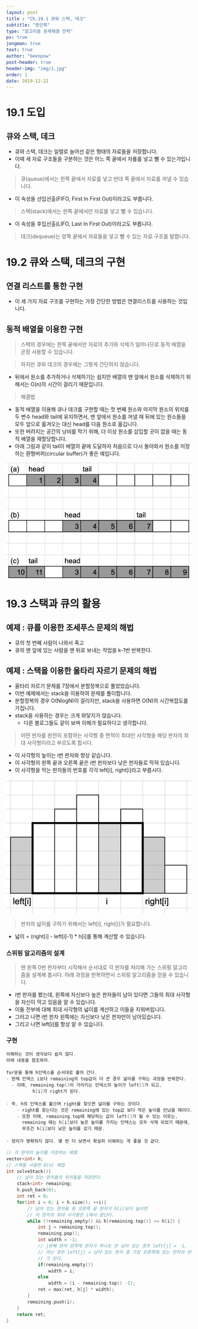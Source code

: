 ```yaml
---
layout: post
title : "Ch.19.1 큐와 스택, 데크"
subtitle: "종만북"
type: "알고리즘 문제해결 전략"
ps: true
jongman: true
text: true
author: "beenpow"
post-header: true
header-img: "img/1.jpg"
order: 1
date: 2019-12-22
---
```


# 19.1 도입

## 큐와 스택, 데크

- 큐와 스택, 데크는 일렬로 늘어선 같은 형태의 자료들을 저장합니다.
- 이때 세 자료 구조들을 구분하는 것은 어느 쪽 끝에서 자룔를 넣고 뺄 수 있는가입니다.

> 큐(queue)에서는 한쪽 끝에서 자료를 넣고 반대 쪽 끝에서 자료를 꺼낼 수 있습니다.
- 이 속성을 선입선출(FIFO, First In First Out)이라고도 부릅니다.

> 스택(stack)에서는 한쪽 끝에서만 자료를 넣고 뺄 수 있습니다.
- 이 속성을 후입선출(LIFO, Last In First Out)이라고도 부릅니다.

> 데크(dequeue)는 양쪽 끝에서 자료들을 넣고 뺄 수 있는 자료 구조를 말합니다.


# 19.2 큐와 스택, 데크의 구현

## 연결 리스트를 통한 구현

- 이 세 가지 자료 구조를 구현하는 가장 간단한 방법은 연결리스트를 사용하는 것입니다.

## 동적 배열을 이용한 구현

> 스택의 경우에는 한쪽 끝에서만 자료의 추가와 삭제가 일어나므로 동적 배열을 곧장 사용할 수 있습니다.


> 하지만 큐와 데크의 경우에는 그렇게 간단하지 않습니다.
- 뒤에서 원소를 추가하거나 삭제하기는 쉽지만 배열의 맨 앞에서 원소를 삭제하기 위해서는 O(n)의 시간이
  걸리기 때문입니다.

> 해결법
- 동적 배열을 이용해 큐나 데크를 구현할 때는 첫 번째 원소와 마지막 원소의 위치를 두 변수 head와
  tail에 유지하면서, 맨 앞에서 원소를 꺼낼 때 뒤에 있는 원소들을 모두 앞으로 옮겨오는 대신 head를
  다음 원소로 옮깁니다.
- 또한 버려지는 공간의 낭비를 막기 위해, 더 이상 원소를 삽입할 곳이 없을 때는 동적 배열을
  재할당합니다.
- 아래 그림과 같이 tail이 배열의 끝에 도달하자 처음으로 다시 돌아와서 원소를 저장하는
  환형버퍼(circular buffer)가 좋은 예입니다.


![img1](/img/2019-12-22-Jongman-ch19-1-1.png)


# 19.3 스택과 큐의 활용

## 예제 : 큐를 이용한 조세푸스 문제의 해법

- 큐의 첫 번째 사람이 나와서 죽고
- 큐의 맨 앞에 있는 사람을 맨 뒤로 보내는 작업을 k-1번 반복한다.

## 예제 : 스택을 이용한 울타리 자르기 문제의 해법

- 울타리 자르기 문제를 7장에서 분할정복으로 풀었었습니다.
- 이번 예제에서는 stack을 이용하여 문제를 풀이합니다.
- 분할정복의 경우 O(NlogN)이 걸리지만, stack을 사용하면 O(N)의 시간복잡도를 가집니다.
- stack을 사용하는 경우는 크게 와닿지가 않습니다.
    - 다른 블로그들도 같이 보며 이해가 필요하다고 생각합니다.

> 어떤 판자를 완전히 포함하는 사각형 중 면적이 최대인 사각형을 해당 판자의 최대 사각형이라고
> 부르도록 합시다.
- 이 사각형의 높이는 i번 판자와 항상 같습니다.
- 이 사각형의 왼쪽 끝과 오른쪽 끝은 i번 판자보다 낮은 판자들로 막혀 있습니다.
- 이 사각형을 막는 판자들의 번호를 각각 left[i], right[i]라고 부릅시다.

![img2](/img/2019-12-22-Jongman-ch19-1-2.png)

> 판자의 넓이를 구하기 위해서는 left[i], right[i]가 필요합니다.
- 넓이 = (right[i] - left[i]-1) * h[i]를 통해 계산할 수 있습니다.


### 스위핑 알고리즘의 설계

> 맨 왼쪽 0번 판자부터 시작해서 순서대로 각 판자를 처리해 가는 스위핑 알고리즘을 설계해 봅시다.
> 아래 과정을 반복하면서 스위핑 알고리즘을 얻을 수 있습니다.
- i번 판자를 봤는데, 왼쪽에 자신보다 높은 판자들이 남아 있다면 그들의 최대 사각형을 자신이 막고
  있음을 알 수 있습니다.
- 이들 전부에 대해 최대 사각형의 넓이를 계산하고 이들을 지워버립니다.
- 그러고 나면 i번 판자 왼쪽에는 자신보다 낮은 판자만이 남아있습니다.
- 그리고 나면 left[i]를 항상 알 수 있습니다.


### 구현

```cpp
이해하는 것이 생각보다 쉽지 않다. 
아래 내용을 참조하자.

for문을 통해 h인덱스를 순서대로 훑어 간다.
- 현재 인덱스 i보다 remaining의 top값이 더 큰 경우 넓이를 구하는 과정을 반복한다.
  - 이때, remaining.top()이 가리키는 인덱스의 높이가 left[]가 되고,
          h[i]가 right가 된다.

- 즉, h의 인덱스를 훑으며 right를 찾으면 넓이를 구하는 것이다.
    - right를 찾는다는 것은 remaining에 있는 top값 보다 작은 높이를 만났을 때이다.
    - 또한 이때, remaining.top에 해당하는 값이 left[]가 될 수 있는 이유는,
      remaining 에는 h[i]보다 높은 높이를 가지는 인덱스는 모두 삭제 되었기 때문에,
      무조건 h[i]보다 낮은 높이를 갖기 때문.

- 정리가 명확하지 않다. 몇 번 더 보면서 확실히 이해하는 게 좋을 것 같다.
```


```cpp
// 각 판자의 높이를 저장하는 배열
vector<int> h;
// 스택을 사용한 O(n) 해법
int solveStack(){
    // 남아 있는 판자들의 위치들을 저장한다.
    stack<int> remaining;
    h.push_back(0);
    int ret = 0;
    for(int i = 0; i < h.size(); ++i){
        // 남아 있는 판자들 중 오른쪽 끝 판자가 h[i]보다 높다면
        // 이 판자의 최대 사각형은 i에서 끝난다.
        while (!remaining.empty() && h[remaining.top()] >= h[i]) {
            int j = remaining.top();
            remaining.pop();
            int width = -1;
            // j번째 판자 왼쪽에 판자가 하나도 안 남아 있는 경우 left[j] = -1,
            // 아닌 경우 left[j] = 남아 있는 판자 중 가장 오른쪽에 있는 판자의 번호
            // 가 된다.
            if(remaining.empty())
                width = i;
            else
                width = (i - remaining.top() -1);
            ret = max(ret, h[j] * width);
        }
        remaining.push(i);
    }
    return ret;
}
```
